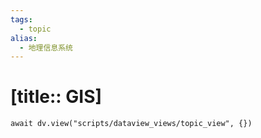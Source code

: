 ```yaml
---
tags:
  - topic
alias:
  - 地理信息系统
---
```


# [title:: GIS]

```dataviewjs
await dv.view("scripts/dataview_views/topic_view", {})
```
